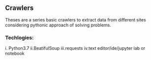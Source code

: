 ## Crawlers

Theses are a series basic crawlers to extract data from different sites considering pythonic approach of solving problems.

### Techlogies:
  i. Python3.7
  ii.BeatifulSoup
  iii.requests
  iv.text editor/ide/jupyter lab or notebook
 
